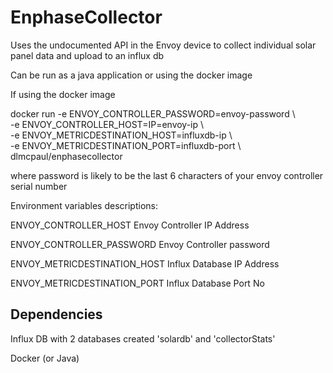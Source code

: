 # EnphaseCollector

Uses the undocumented API in the Envoy device to collect individual solar panel data and upload to an influx db

Can be run as a java application or using the docker image

If using the docker image

docker run -e ENVOY_CONTROLLER_PASSWORD=envoy-password \\\
-e ENVOY_CONTROLLER_HOST=IP=envoy-ip \\\
-e ENVOY_METRICDESTINATION_HOST=influxdb-ip \\\
-e ENVOY_METRICDESTINATION_PORT=influxdb-port \\\
dlmcpaul/enphasecollector

where password is likely to be the last 6 characters of your envoy controller serial number

Environment variables descriptions:

ENVOY_CONTROLLER_HOST           Envoy Controller IP Address

ENVOY_CONTROLLER_PASSWORD       Envoy Controller password

ENVOY_METRICDESTINATION_HOST    Influx Database IP Address

ENVOY_METRICDESTINATION_PORT    Influx Database Port No

## Dependencies
Influx DB with 2 databases created 'solardb' and 'collectorStats'

Docker (or Java)